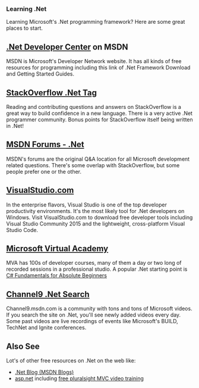 ### Learning .Net
Learning Microsoft's .Net programming framework? Here are some great places to start.
## [.Net Developer Center](https://msdn.microsoft.com/en-us/vstudio/aa496123) on MSDN
MSDN is Microsoft's Developer Network website. It has all kinds of free resources for programming including this link of .Net Framework Download and Getting Started Guides.
## [StackOverflow .Net Tag](http://stackoverflow.com/questions/tagged/.net)
Reading and contributing questions and answers on StackOverflow is a great way to build confidence in a new language. There is a very active .Net programmer community. Bonus points for StackOverflow itself being written in .Net!
## [MSDN Forums - .Net](https://social.msdn.microsoft.com/Forums/vstudio/en-us/home?category=netdevelopment)
MSDN's forums are the original Q&A location for all Microsoft development related questions. There's some overlap with StackOverflow, but some people prefer one or the other.
## [VisualStudio.com](https://www.visualstudio.com/)
In the enterprise flavors, Visual Studio is one of the top developer productivity environments. It's the most likely tool for .Net developers on Windows.
Visit VisualStudio.com to download free developer tools including Visual Studio Community 2015 and the lightweight, cross-platform Visual Studio Code.
## [Microsoft Virtual Academy](https://mva.microsoft.com/)
MVA has 100s of developer courses, many of them a day or two long of recorded sessions in a professional studio. A popular .Net starting point is [C# Fundamentals for Absolute Beginners](https://mva.microsoft.com/)
## [Channel9 .Net Search](https://channel9.msdn.com/Search?term=.net#ch9Search)
Channel9.msdn.com is a community with tons and tons of Microsoft videos. If you search the site on .Net, you'll see newly added videos every day. Some past videos are live recordings of events like Microsoft's BUILD, TechNet and Ignite conferences.
## Also See
Lot's of other free resources on .Net on the web like:
- [.Net Blog (MSDN Blogs)](https://blogs.msdn.microsoft.com/dotnet/)
- [asp.net](http://www.asp.net/) including [free pluralsight MVC video training](http://www.asp.net/mvc/pluralsight)